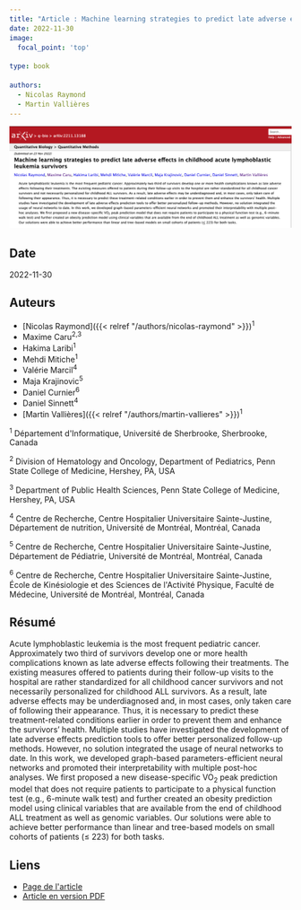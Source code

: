 ```yaml
---
title: "Article : Machine learning strategies to predict late adverse effects in childhood acute lymphoblastic leukemia survivors "
date: 2022-11-30
image:
  focal_point: 'top'

type: book

authors:
  - Nicolas Raymond
  - Martin Vallières
---
```


![arXiv](featured.png)

## Date

2022-11-30

## Auteurs

  - [Nicolas Raymond]({{< relref "/authors/nicolas-raymond" >}})<sup>1</sup>
  - Maxime Caru<sup>2,3</sup>
  - Hakima Laribi<sup>1</sup>
  - Mehdi Mitiche<sup>1</sup>
  - Valérie Marcil<sup>4</sup>
  - Maja Krajinovic<sup>5</sup>
  - Daniel Curnier<sup>6</sup>
  - Daniel Sinnett<sup>4</sup>
  - [Martin Vallières]({{< relref "/authors/martin-vallieres" >}})<sup>1</sup>


<sup>1</sup> Département d'Informatique, Université de Sherbrooke, Sherbrooke, Canada

<sup>2</sup> Division of Hematology and Oncology, Department of Pediatrics, Penn State College of Medicine, Hershey, PA, USA

<sup>3</sup> Department of Public Health Sciences, Penn State College of Medicine, Hershey, PA, USA

<sup>4</sup> Centre de Recherche, Centre Hospitalier Universitaire Sainte-Justine, Département de nutrition, Université de Montréal, Montréal, Canada

<sup>5</sup> Centre de Recherche, Centre Hospitalier Universitaire Sainte-Justine, Département de Pédiatrie, Université de Montréal, Montréal, Canada

<sup>6</sup> Centre de Recherche, Centre Hospitalier Universitaire Sainte-Justine, École de Kinésiologie et des Sciences de l'Activité Physique, Faculté de Médecine, Université de Montréal, Montréal, Canada

## Résumé

  Acute lymphoblastic leukemia is the most frequent pediatric cancer. Approximately two third of survivors develop one 
  or more health complications known as late adverse effects following their treatments. The existing measures offered 
  to patients during their follow-up visits to the hospital are rather standardized for all childhood cancer survivors 
  and not necessarily personalized for childhood ALL survivors. As a result, late adverse effects may be underdiagnosed
  and, in most cases, only taken care of following their appearance. Thus, it is necessary to predict these 
  treatment-related conditions earlier in order to prevent them and enhance the survivors’ health. Multiple studies have
  investigated the development of late adverse effects prediction tools to offer better personalized follow-up methods. 
  However, no solution integrated the usage of neural networks to date. In this work, we developed graph-based 
  parameters-efficient neural networks and promoted their interpretability with multiple post-hoc analyses. 
  We first proposed a new disease-specific VO<sub>2</sub> peak prediction model that does not require patients to 
  participate to a physical function test (e.g., 6-minute walk test) and further created an obesity prediction model 
  using clinical variables that are available from the end of childhood ALL treatment as well as genomic variables. 
  Our solutions were able to achieve better performance than linear and tree-based models on small cohorts of patients 
  ($\leq$ 223) for both tasks.


## Liens

  - [Page de l'article](https://arxiv.org/abs/2211.13188)
  - [Article en version PDF](https://arxiv.org/pdf/2211.13188.pdf)
